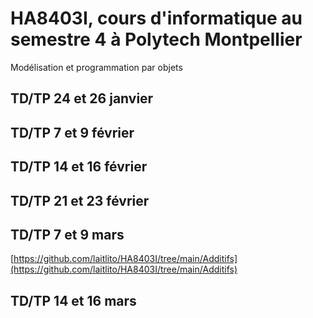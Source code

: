 # HA8403I, cours d'informatique au semestre 4 à Polytech Montpellier
Modélisation et programmation par objets

## TD/TP 24 et 26 janvier


## TD/TP 7 et 9 février

## TD/TP 14 et 16 février

## TD/TP 21 et 23 février

## TD/TP 7 et 9 mars

[https://github.com/laitlito/HA8403I/tree/main/Additifs](https://github.com/laitlito/HA8403I/tree/main/Additifs)


## TD/TP 14 et 16 mars
